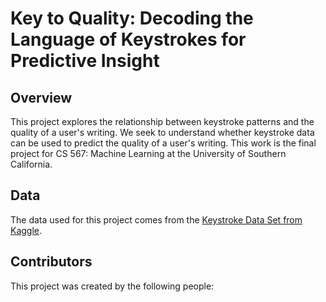 # Key to Quality: Decoding the Language of Keystrokes for Predictive Insight

## Overview
This project explores the relationship between keystroke patterns and the quality of a user's writing. We seek to understand whether keystroke data can be used to predict the quality of a user's writing. This work is the final project for CS 567: Machine Learning at the University of Southern California.

## Data
The data used for this project comes from the [Keystroke Data Set from Kaggle](https://www.kaggle.com/gakowsher/keystroke-dynamics-benchmark-data-set). 



## Contributors
This project was created by the following people:
